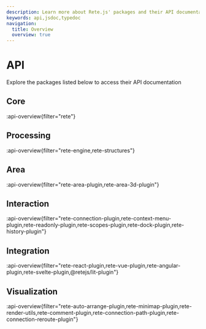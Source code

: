 ```yaml
---
description: Learn more about Rete.js' packages and their API documentation. Explore the packages to learn more about their capabilities and features
keywords: api,jsdoc,typedoc
navigation:
  title: Overview
  overview: true
---
```


# API

Explore the packages listed below to access their API documentation

## Core

:api-overview{filter="rete"}

## Processing

:api-overview{filter="rete-engine,rete-structures"}

## Area

:api-overview{filter="rete-area-plugin,rete-area-3d-plugin"}

## Interaction

:api-overview{filter="rete-connection-plugin,rete-context-menu-plugin,rete-readonly-plugin,rete-scopes-plugin,rete-dock-plugin,rete-history-plugin"}

## Integration

:api-overview{filter="rete-react-plugin,rete-vue-plugin,rete-angular-plugin,rete-svelte-plugin,@retejs/lit-plugin"}

## Visualization

:api-overview{filter="rete-auto-arrange-plugin,rete-minimap-plugin,rete-render-utils,rete-comment-plugin,rete-connection-path-plugin,rete-connection-reroute-plugin"}

